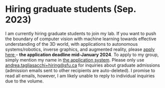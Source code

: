 # Hiring graduate students (Sep. 2023)
I am currently hiring graduate students to join my lab. If you want to push the boundary of computer vision with machine learning towards effective understanding of the 3D world, with applications to autonomous systems/robotics, inverse graphics, and augmented reality, please <a href="http://www.sfu.ca/computing/prospective-students/graduate-students/admissions.html"> apply here </a> – **the application deadline mid-January 2024**.
To apply to my group, simply mention my name in [the application system](https://www.sfu.ca/gradstudies/apply/applying/gograd.html).
Please only use <a href = "mailto:andrea.tagliasacchi+hiring@sfu.ca">andrea.tagliasacchi+hiring@sfu.ca</a> for inquiries about graduate admissions (admission emails sent to other recipients are auto-deleted). I promise to read all emails, however, I am likely unable to reply to individual inquiries due to the volume.
